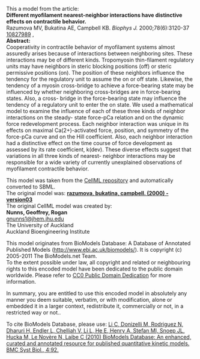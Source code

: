 

This a model from the article:  
**Different myofilament nearest-neighbor interactions have distinctive effects on contractile behavior.**   
Razumova MV, Bukatina AE, Campbell KB. _Biophys J._ 2000;78(6):3120-37
[10827989](http://www.ncbi.nlm.nih.gov/pubmed/10827989) ,  
**Abstract:**   
Cooperativity in contractile behavior of myofilament systems almost assuredly
arises because of interactions between neighboring sites. These interactions
may be of different kinds. Tropomyosin thin-filament regulatory units may have
neighbors in steric blocking positions (off) or steric permissive positions
(on). The position of these neighbors influence the tendency for the
regulatory unit to assume the on or off state. Likewise, the tendency of a
myosin cross-bridge to achieve a force-bearing state may be influenced by
whether neighboring cross-bridges are in force-bearing states. Also, a cross-
bridge in the force-bearing state may influence the tendency of a regulatory
unit to enter the on state. We used a mathematical model to examine the
influence of each of these three kinds of neighbor interactions on the steady-
state force-pCa relation and on the dynamic force redevelopment process. Each
neighbor interaction was unique in its effects on maximal Ca(2+)-activated
force, position, and symmetry of the force-pCa curve and on the Hill
coefficient. Also, each neighbor interaction had a distinctive effect on the
time course of force development as assessed by its rate coefficient, k(dev).
These diverse effects suggest that variations in all three kinds of nearest-
neighbor interactions may be responsible for a wide variety of currently
unexplained observations of myofilament contractile behavior.

This model was taken from the [CellML
repository](http://www.cellml.org/models) and automatically converted to SBML.  
The original model was: [ **razumova, bukatina, campbell. (2000) - version03**
](http://www.cellml.org/models/razumova_bukatina_campbell_2000_version03)  
The original CellML model was created by:  
**Nunns, Geoffrey, Rogan**   
gnunns1@jhem.jhu.edu  
The University of Auckland  
Auckland Bioengineering Institute  

This model originates from BioModels Database: A Database of Annotated
Published Models (http://www.ebi.ac.uk/biomodels/). It is copyright (c)
2005-2011 The BioModels.net Team.  
To the extent possible under law, all copyright and related or neighbouring
rights to this encoded model have been dedicated to the public domain
worldwide. Please refer to [CC0 Public Domain
Dedication](http://creativecommons.org/publicdomain/zero/1.0/) for more
information.

In summary, you are entitled to use this encoded model in absolutely any
manner you deem suitable, verbatim, or with modification, alone or embedded it
in a larger context, redistribute it, commercially or not, in a restricted way
or not..  
  
To cite BioModels Database, please use: [Li C, Donizelli M, Rodriguez N,
Dharuri H, Endler L, Chelliah V, Li L, He E, Henry A, Stefan MI, Snoep JL,
Hucka M, Le Novère N, Laibe C (2010) BioModels Database: An enhanced, curated
and annotated resource for published quantitative kinetic models. BMC Syst
Biol., 4:92.](http://www.ncbi.nlm.nih.gov/pubmed/20587024)

